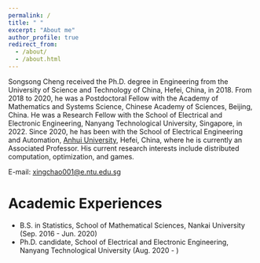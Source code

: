 ```yaml
---
permalink: /
title: " "
excerpt: "About me"
author_profile: true
redirect_from: 
  - /about/
  - /about.html
---
```


Songsong Cheng received the Ph.D. degree in Engineering from the University of Science and Technology of China, Hefei, China, in 2018. From 2018 to 2020, he was a Postdoctoral Fellow with the Academy of Mathematics and Systems Science, Chinese Academy of Sciences, Beijing, China. He was a Research Fellow with the School of Electrical and Electronic Engineering, Nanyang Technological University, Singapore, in 2022. Since 2020, he has been with the School of Electrical Engineering and Automation, [Anhui University](HTTP://www.ahu.edu.cn/), Hefei, China, where he is currently an Associated Professor. His current research interests include distributed computation, optimization, and games.

E-mail: xingchao001@e.ntu.edu.sg

Academic Experiences
======
* B.S. in Statistics, School of Mathematical Sciences, Nankai University (Sep. 2016 - Jun. 2020)
* Ph.D. candidate, School of Electrical and Electronic Engineering, Nanyang Technological University (Aug. 2020 - )
